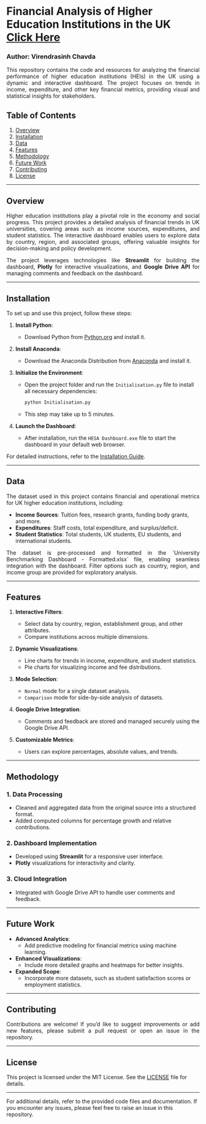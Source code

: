 # Financial Analysis of Higher Education Institutions in the UK [Click Here](https://huggingface.co/spaces/VirendraChavda/Hesa_Dashboard)
### Author: Virendrasinh Chavda

<p align="justify">
This repository contains the code and resources for analyzing the financial performance of higher education institutions (HEIs) in the UK using a dynamic and interactive dashboard. The project focuses on trends in income, expenditure, and other key financial metrics, providing visual and statistical insights for stakeholders.
</p>

## Table of Contents
1. [Overview](#Overview)
2. [Installation](#Installation)
3. [Data](#Data)
4. [Features](#Features)
5. [Methodology](#Methodology)
6. [Future Work](#Future-Work)
7. [Contributing](#Contributing)
8. [License](#License)

---

## Overview
<p align="justify">
Higher education institutions play a pivotal role in the economy and social progress. This project provides a detailed analysis of financial trends in UK universities, covering areas such as income sources, expenditures, and student statistics. The interactive dashboard enables users to explore data by country, region, and associated groups, offering valuable insights for decision-making and policy development.
</p>

<p align="justify">
The project leverages technologies like <strong>Streamlit</strong> for building the dashboard, <strong>Plotly</strong> for interactive visualizations, and <strong>Google Drive API</strong> for managing comments and feedback on the dashboard.
</p>

---

## Installation

To set up and use this project, follow these steps:

1. **Install Python**:
   - Download Python from [Python.org](https://www.python.org/downloads/) and install it.

2. **Install Anaconda**:
   - Download the Anaconda Distribution from [Anaconda](https://www.anaconda.com/download/success) and install it.

3. **Initialize the Environment**:
   - Open the project folder and run the `Initialisation.py` file to install all necessary dependencies:
     ```bash
     python Initialisation.py
     ```
   - This step may take up to 5 minutes.

4. **Launch the Dashboard**:
   - After installation, run the `HESA Dashboard.exe` file to start the dashboard in your default web browser.

For detailed instructions, refer to the [Installation Guide](./Installation%20guide.docx).

---

## Data
<p align="justify">
The dataset used in this project contains financial and operational metrics for UK higher education institutions, including:
</p>

- **Income Sources**: Tuition fees, research grants, funding body grants, and more.
- **Expenditures**: Staff costs, total expenditure, and surplus/deficit.
- **Student Statistics**: Total students, UK students, EU students, and international students.

<p align="justify">
The dataset is pre-processed and formatted in the `University Benchmarking Dashboard - Formatted.xlsx` file, enabling seamless integration with the dashboard. Filter options such as country, region, and income group are provided for exploratory analysis.
</p>

---

## Features

1. **Interactive Filters**:
   - Select data by country, region, establishment group, and other attributes.
   - Compare institutions across multiple dimensions.

2. **Dynamic Visualizations**:
   - Line charts for trends in income, expenditure, and student statistics.
   - Pie charts for visualizing income and fee distributions.

3. **Mode Selection**:
   - `Normal` mode for a single dataset analysis.
   - `Comparison` mode for side-by-side analysis of datasets.

4. **Google Drive Integration**:
   - Comments and feedback are stored and managed securely using the Google Drive API.

5. **Customizable Metrics**:
   - Users can explore percentages, absolute values, and trends.

---

## Methodology

### 1. Data Processing
- Cleaned and aggregated data from the original source into a structured format.
- Added computed columns for percentage growth and relative contributions.

### 2. Dashboard Implementation
- Developed using **Streamlit** for a responsive user interface.
- **Plotly** visualizations for interactivity and clarity.

### 3. Cloud Integration
- Integrated with Google Drive API to handle user comments and feedback.

---

## Future Work
- **Advanced Analytics**:
  - Add predictive modeling for financial metrics using machine learning.
- **Enhanced Visualizations**:
  - Include more detailed graphs and heatmaps for better insights.
- **Expanded Scope**:
  - Incorporate more datasets, such as student satisfaction scores or employment statistics.

---

## Contributing
<p align="justify">
Contributions are welcome! If you’d like to suggest improvements or add new features, please submit a pull request or open an issue in the repository.
</p>

---

## License
This project is licensed under the MIT License. See the [LICENSE](./LICENSE) file for details.

---

For additional details, refer to the provided code files and documentation. If you encounter any issues, please feel free to raise an issue in this repository.
